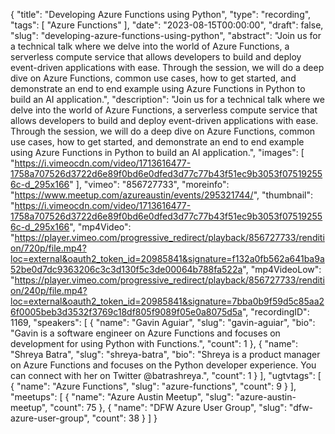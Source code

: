 {
  "title": "Developing Azure Functions using Python",
  "type": "recording",
  "tags": [
    "Azure Functions"
  ],
  "date": "2023-08-15T00:00:00",
  "draft": false,
  "slug": "developing-azure-functions-using-python",
  "abstract": "Join us for a technical talk where we delve into the world of Azure Functions, a serverless compute service that allows developers to build and deploy event-driven applications with ease. Through the session, we will do a deep dive on Azure Functions, common use cases, how to get started, and demonstrate an end to end example using Azure Functions in Python to build an AI application.",
  "description": "Join us for a technical talk where we delve into the world of Azure Functions, a serverless compute service that allows developers to build and deploy event-driven applications with ease. Through the session, we will do a deep dive on Azure Functions, common use cases, how to get started, and demonstrate an end to end example using Azure Functions in Python to build an AI application.",
  "images": [
    "https://i.vimeocdn.com/video/1713616477-1758a707526d3722d6e89f0bd6e0dfed3d77c77b43f51ec9b3053f075192556c-d_295x166"
  ],
  "vimeo": "856727733",
  "moreinfo": "https://www.meetup.com/azureaustin/events/295321744/",
  "thumbnail": "https://i.vimeocdn.com/video/1713616477-1758a707526d3722d6e89f0bd6e0dfed3d77c77b43f51ec9b3053f075192556c-d_295x166",
  "mp4Video": "https://player.vimeo.com/progressive_redirect/playback/856727733/rendition/720p/file.mp4?loc=external&oauth2_token_id=20985841&signature=f132a0fb562a641ba9a52be0d7dc9363206c3c3d130f5c3de00064b788fa522a",
  "mp4VideoLow": "https://player.vimeo.com/progressive_redirect/playback/856727733/rendition/240p/file.mp4?loc=external&oauth2_token_id=20985841&signature=7bba0b9f59d5c85aa26f0005beb3d3532f3769c18df805f9089f05e0a8075d5a",
  "recordingID": 1169,
  "speakers": [
    {
      "name": "Gavin Aguiar",
      "slug": "gavin-aguiar",
      "bio": "Gavin is a software engineer on Azure Functions and focuses on development for using Python with Functions.",
      "count": 1
    },
    {
      "name": "Shreya Batra",
      "slug": "shreya-batra",
      "bio": "Shreya is a product manager on Azure Functions and focuses on the Python developer experience. You can connect with her on Twitter @batrashreya.",
      "count": 1
    }
  ],
  "ugtvtags": [
    {
      "name": "Azure Functions",
      "slug": "azure-functions",
      "count": 9
    }
  ],
  "meetups": [
    {
      "name": "Azure Austin Meetup",
      "slug": "azure-austin-meetup",
      "count": 75
    },
    {
      "name": "DFW Azure User Group",
      "slug": "dfw-azure-user-group",
      "count": 38
    }
  ]
}